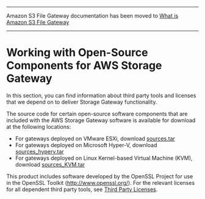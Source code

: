 --------

Amazon S3 File Gateway documentation has been moved to [What is Amazon S3 File Gateway](https://docs.aws.amazon.com/filegateway/latest/files3/WhatIsStorageGateway.html)

--------

# Working with Open\-Source Components for AWS Storage Gateway<a name="AboutAWSStorageGatewaySoftware"></a>

In this section, you can find information about third party tools and licenses that we depend on to deliver Storage Gateway functionality\. 

The source code for certain open\-source software components that are included with the AWS Storage Gateway software is available for download at the following locations:

 
+  For gateways deployed on VMware ESXi, download [sources\.tar](https://s3.amazonaws.com/aws-storage-gateway-terms/sources.tar)
+ For gateways deployed on Microsoft Hyper\-V, download [sources\_hyperv\.tar](https://s3.amazonaws.com/aws-storage-gateway-terms/sources_hyperv.tar)
+  For gateways deployed on Linux Kernel\-based Virtual Machine \(KVM\), download [sources\_KVM\.tar](https://s3.amazonaws.com/aws-storage-gateway-terms/sources_KVM.tar)

This product includes software developed by the OpenSSL Project for use in the OpenSSL Toolkit \([http://www\.openssl\.org/](http://www.openssl.org/)\)\. For the relevant licenses for all dependent third party tools, see [Third Party Licenses](https://s3.amazonaws.com/aws-storage-gateway-terms/THIRD_PARTY_LICENSES.txt)\.